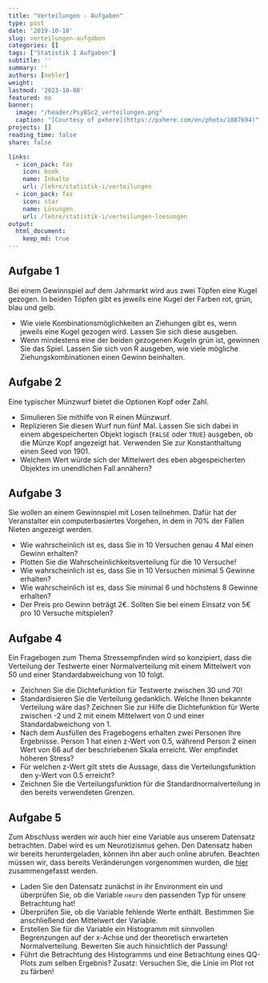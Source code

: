 ```yaml
---
title: "Verteilungen - Aufgaben" 
type: post
date: '2019-10-18' 
slug: verteilungen-aufgaben 
categories: []
tags: ["Statistik I Aufgaben"] 
subtitle: ''
summary: '' 
authors: [nehler] 
weight: 
lastmod: '2023-10-08'
featured: no
banner:
  image: "/header/PsyBSc2_verteilungen.png"
  caption: "[Courtesy of pxhere](https://pxhere.com/en/photo/1087694)"
projects: []
reading_time: false
share: false

links:
  - icon_pack: fas
    icon: book
    name: Inhalte
    url: /lehre/statistik-i/verteilungen
  - icon_pack: fas
    icon: star
    name: Lösungen
    url: /lehre/statistik-i/verteilungen-loesungen
output:
  html_document:
    keep_md: true
---
```






## Aufgabe 1

Bei einem Gewinnspiel auf dem Jahrmarkt wird aus zwei Töpfen eine Kugel gezogen. In beiden Töpfen gibt es jeweils eine Kugel der Farben rot, grün, blau und gelb.

* Wie viele Kombinationsmöglichkeiten an Ziehungen gibt es, wenn jeweils eine Kugel gezogen wird. Lassen Sie sich diese ausgeben.
* Wenn mindestens eine der beiden gezogenen Kugeln grün ist, gewinnen Sie das Spiel. Lassen Sie sich von R ausgeben, wie viele mögliche Ziehungskombinationen einen Gewinn beinhalten.

## Aufgabe 2

Eine typischer Münzwurf bietet die Optionen Kopf oder Zahl.

* Simulieren Sie mithilfe von R einen Münzwurf.
* Replizieren Sie diesen Wurf nun fünf Mal. Lassen Sie sich dabei in einem abgespeicherten Objekt logisch (`FALSE` oder `TRUE`) ausgeben, ob die Münze Kopf angezeigt hat. Verwenden Sie zur Konstanthaltung einen Seed von 1901.
* Welchem Wert würde sich der Mittelwert des eben abgespeicherten Objektes im unendlichen Fall annähern?


## Aufgabe 3

Sie wollen an einem Gewinnspiel mit Losen teilnehmen. Dafür hat der Veranstalter ein computerbasiertes Vorgehen, in dem in 70% der Fällen Nieten angezeigt werden.

* Wie wahrscheinlich ist es, dass Sie in 10 Versuchen genau 4 Mal einen Gewinn erhalten?
* Plotten Sie die Wahrscheinlichkeitsverteilung für die 10 Versuche!
* Wie wahrscheinlich ist es, dass Sie in 10 Versuchen minimal 5 Gewinne erhalten?
* Wie wahrscheinlich ist es, dass Sie minimal 6 und höchstens 8 Gewinne erhalten?
* Der Preis pro Gewinn beträgt 2€. Sollten Sie bei einem Einsatz von 5€ pro 10 Versuche mitspielen?


## Aufgabe 4

Ein Fragebogen zum Thema Stressempfinden wird so konzipiert, dass die Verteilung der Testwerte einer Normalverteilung mit einem Mittelwert von 50 und einer Standardabweichung von 10 folgt.

* Zeichnen Sie die Dichtefunktion für Testwerte zwischen 30 und 70!
* Standardisieren Sie die Verteilung gedanklich. Welche Ihnen bekannte Verteilung wäre das? Zeichnen Sie zur Hilfe die Dichtefunktion für Werte zwischen -2 und 2 mit einem Mittelwert von 0 und einer Standardabweichung von 1.
* Nach dem Ausfüllen des Fragebogens erhalten zwei Personen Ihre Ergebnisse. Person 1 hat einen z-Wert von 0.5, während Person 2 einen Wert von 66 auf der beschriebenen Skala erreicht. Wer empfindet höheren Stress?
* Für welchen z-Wert gilt stets die Aussage, dass die Verteilungsfunktion den y-Wert von 0.5 erreicht?
* Zeichnen Sie die Verteilungsfunktion für die Standardnormalverteilung in den bereits verwendeten Grenzen.

## Aufgabe 5

Zum Abschluss werden wir auch hier eine Variable aus unserem Datensatz betrachten. Dabei wird es um Neurotizismus gehen. Den Datensatz haben wir bereits heruntergeladen, können ihn aber auch online abrufen. Beachten müssen wir, dass bereits Veränderungen vorgenommen wurden, die [hier](/lehre/statistik-i/verteilungen/#prep) zusammengefasst werden.

* Laden Sie den Datensatz zunächst in ihr Environment ein und überprüfen Sie, ob die Variable `neuro` den passenden Typ für unsere Betrachtung hat!
* Überprüfen Sie, ob die Variable fehlende Werte enthält. Bestimmen Sie anschließend den Mittelwert der Variable.
* Erstellen Sie für die Variable ein Histogramm mit sinnvollen Begrenzungen auf der x-Achse und der theoretisch erwarteten Normalverteilung. Bewerten Sie auch hinsichtlich der Passung!
* Führt die Betrachtung des Histogramms und eine Betrachtung eines QQ-Plots zum selben Ergebnis? Zusatz: Versuchen Sie, die Linie im Plot rot zu färben!

